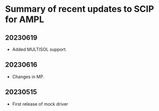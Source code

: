 Summary of recent updates to SCIP for AMPL
==========================================


## 20230619
- Added MULTISOL support.


## 20230616
- Changes in MP.


## 20230515
- First release of mock driver
